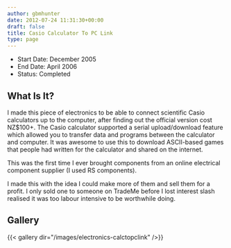 ```yaml
---
author: gbmhunter
date: 2012-07-24 11:31:30+00:00
draft: false
title: Casio Calculator To PC Link
type: page
---
```


* Start Date: December 2005
* End Date: April 2006
* Status: Completed

## What Is It?

I made this piece of electronics to be able to connect scientific Casio calculators up to the computer, after finding out the official version cost NZ$100+. The Casio calculator supported a serial upload/download feature which allowed you to transfer data and programs between the calculator and computer. It was awesome to use this to download ASCII-based games that people had written for the calculator and shared on the internet.

This was the first time I ever brought components from an online electrical component supplier (I used RS components).

I made this with the idea I could make more of them and sell them for a profit. I only sold one to someone on TradeMe before I lost interest slash realised it was too labour intensive to be worthwhile doing.

## Gallery

{{< gallery dir="/images/electronics-calctopclink" />}}

